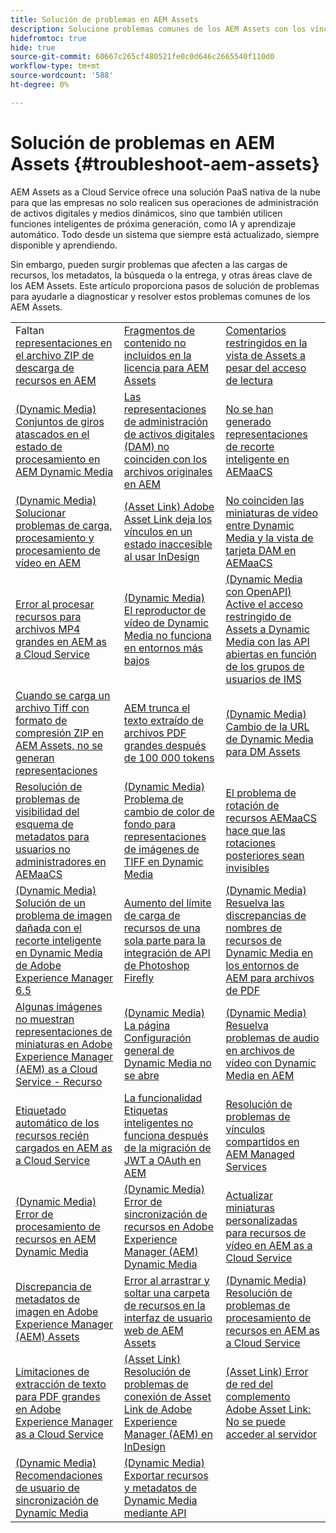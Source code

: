 ```yaml
---
title: Solución de problemas en AEM Assets
description: Solucione problemas comunes de los AEM Assets con los vínculos del artículo para áreas clave s=s de los AEM Assets, como cargas, metadatos, búsquedas, envíos, etc.
hidefromtoc: true
hide: true
source-git-commit: 60667c265cf480521fe0c0d646c2665540f110d0
workflow-type: tm+mt
source-wordcount: '588'
ht-degree: 0%

---
```



# Solución de problemas en AEM Assets {#troubleshoot-aem-assets}

AEM Assets as a Cloud Service ofrece una solución PaaS nativa de la nube para que las empresas no solo realicen sus operaciones de administración de activos digitales y medios dinámicos, sino que también utilicen funciones inteligentes de próxima generación, como IA y aprendizaje automático. Todo desde un sistema que siempre está actualizado, siempre disponible y aprendiendo.

Sin embargo, pueden surgir problemas que afecten a las cargas de recursos, los metadatos, la búsqueda o la entrega, y otras áreas clave de los AEM Assets. Este artículo proporciona pasos de solución de problemas para ayudarle a diagnosticar y resolver estos problemas comunes de los AEM Assets.

<table>
  <tbody>
  <tr>
    <td>Faltan <a href="https://experienceleague.adobe.com/en/docs/experience-cloud-kcs/kbarticles/ka-27140">representaciones en el archivo ZIP de descarga de recursos en AEM</a> </td>
    <td><a href="https://experienceleague.adobe.com/en/docs/experience-cloud-kcs/kbarticles/ka-26616">Fragmentos de contenido no incluidos en la licencia para AEM Assets</a> </td>
    <td><a href="https://experienceleague.adobe.com/en/docs/experience-cloud-kcs/kbarticles/ka-26928">Comentarios restringidos en la vista de Assets a pesar del acceso de lectura</a> </td> 
    </tr>
    <tr>
    <td><a href="https://experienceleague.adobe.com/en/docs/experience-cloud-kcs/kbarticles/ka-26715"> (Dynamic Media) Conjuntos de giros atascados en el estado de procesamiento en AEM Dynamic Media</a> </td>
    <td><a href="https://experienceleague.adobe.com/en/docs/experience-cloud-kcs/kbarticles/ka-26639">Las representaciones de administración de activos digitales (DAM) no coinciden con los archivos originales en AEM</a> </td>
    <td><a href="https://experienceleague.adobe.com/en/docs/experience-cloud-kcs/kbarticles/ka-26873">No se han generado representaciones de recorte inteligente en AEMaaCS</a> </td> 
    </tr>
    <tr>
    <td><a href="https://experienceleague.adobe.com/en/docs/experience-cloud-kcs/kbarticles/ka-26533">(Dynamic Media) Solucionar problemas de carga, procesamiento y procesamiento de vídeo en AEM</a> </td>
    <td><a href="https://experienceleague.adobe.com/en/docs/experience-cloud-kcs/kbarticles/ka-26922">(Asset Link) Adobe Asset Link deja los vínculos en un estado inaccesible al usar InDesign</a> </td>
    <td><a href="https://experienceleague.adobe.com/en/docs/experience-cloud-kcs/kbarticles/ka-26677">No coinciden las miniaturas de vídeo entre Dynamic Media y la vista de tarjeta DAM en AEMaaCS</a> </td> 
    </tr>
    <tr>
  <td><a href="https://experienceleague.adobe.com/en/docs/experience-cloud-kcs/kbarticles/ka-26610">Error al procesar recursos para archivos MP4 grandes en AEM as a Cloud Service</a></td>
  <td><a href="https://experienceleague.adobe.com/en/docs/experience-cloud-kcs/kbarticles/ka-26871">(Dynamic Media) El reproductor de vídeo de Dynamic Media no funciona en entornos más bajos</a></td>
  <td><a href="https://experienceleague.adobe.com/en/docs/experience-cloud-kcs/kbarticles/ka-26103">(Dynamic Media con OpenAPI) Active el acceso restringido de Assets a Dynamic Media con las API abiertas en función de los grupos de usuarios de IMS</a></td>
</tr>
<tr>
  <td><a href="https://experienceleague.adobe.com/en/docs/experience-cloud-kcs/kbarticles/ka-23916">Cuando se carga un archivo Tiff con formato de compresión ZIP en AEM Assets, no se generan representaciones</a></td>
  <td><a href="https://experienceleague.adobe.com/en/docs/experience-cloud-kcs/kbarticles/ka-26785">AEM trunca el texto extraído de archivos PDF grandes después de 100 000 tokens</a></td>
  <td><a href="https://experienceleague.adobe.com/en/docs/experience-cloud-kcs/kbarticles/ka-17628">(Dynamic Media) Cambio de la URL de Dynamic Media para DM Assets</a></td>
</tr>
<tr>
  <td><a href="https://experienceleague.adobe.com/en/docs/experience-cloud-kcs/kbarticles/ka-26655">Resolución de problemas de visibilidad del esquema de metadatos para usuarios no administradores en AEMaaCS</a></td>
  <td><a href="https://experienceleague.adobe.com/en/docs/experience-cloud-kcs/kbarticles/ka-26637">(Dynamic Media) Problema de cambio de color de fondo para representaciones de imágenes de TIFF en Dynamic Media</a></td>
  <td><a href="https://experienceleague.adobe.com/en/docs/experience-cloud-kcs/kbarticles/ka-26528">El problema de rotación de recursos AEMaaCS hace que las rotaciones posteriores sean invisibles</a></td>
</tr>
<tr>
  <td><a href="https://experienceleague.adobe.com/en/docs/experience-cloud-kcs/kbarticles/ka-26367">(Dynamic Media) Solución de un problema de imagen dañada con el recorte inteligente en Dynamic Media de Adobe Experience Manager 6.5</a></td>
  <td><a href="https://experienceleague.adobe.com/en/docs/experience-cloud-kcs/kbarticles/ka-26450">Aumento del límite de carga de recursos de una sola parte para la integración de API de Photoshop Firefly</a></td>
  <td><a href="https://experienceleague.adobe.com/en/docs/experience-cloud-kcs/kbarticles/ka-26461">(Dynamic Media) Resuelva las discrepancias de nombres de recursos de Dynamic Media en los entornos de AEM para archivos de PDF</a></td>
</tr>
<tr>
  <td><a href="https://experienceleague.adobe.com/en/docs/experience-cloud-kcs/kbarticles/ka-26233">Algunas imágenes no muestran representaciones de miniaturas en Adobe Experience Manager (AEM) as a Cloud Service - Recurso</a></td>
  <td><a href="https://experienceleague.adobe.com/en/docs/experience-cloud-kcs/kbarticles/ka-25294">(Dynamic Media) La página Configuración general de Dynamic Media no se abre</a></td>
  <td><a href="https://experienceleague.adobe.com/en/docs/experience-cloud-kcs/kbarticles/ka-26197">(Dynamic Media) Resuelva problemas de audio en archivos de vídeo con Dynamic Media en AEM</a></td>
</tr>
<tr>
  <td><a href="https://experienceleague.adobe.com/en/docs/experience-cloud-kcs/kbarticles/ka-25925">Etiquetado automático de los recursos recién cargados en AEM as a Cloud Service</a></td>
  <td><a href="https://experienceleague.adobe.com/en/docs/experience-cloud-kcs/kbarticles/ka-25889">La funcionalidad Etiquetas inteligentes no funciona después de la migración de JWT a OAuth en AEM</a></td>
  <td><a href="https://experienceleague.adobe.com/en/docs/experience-cloud-kcs/kbarticles/ka-25903">Resolución de problemas de vínculos compartidos en AEM Managed Services</a></td>
</tr>
<tr>
  <td><a href="https://experienceleague.adobe.com/en/docs/experience-cloud-kcs/kbarticles/ka-25607">(Dynamic Media) Error de procesamiento de recursos en AEM Dynamic Media</a></td>
  <td><a href="https://experienceleague.adobe.com/en/docs/experience-cloud-kcs/kbarticles/ka-25885">(Dynamic Media) Error de sincronización de recursos en Adobe Experience Manager (AEM) Dynamic Media</a></td>
  <td><a href="https://experienceleague.adobe.com/en/docs/experience-cloud-kcs/kbarticles/ka-25829">Actualizar miniaturas personalizadas para recursos de vídeo en AEM as a Cloud Service</a></td>
</tr>
<tr>
  <td><a href="https://experienceleague.adobe.com/en/docs/experience-cloud-kcs/kbarticles/ka-25828">Discrepancia de metadatos de imagen en Adobe Experience Manager (AEM) Assets</a></td>
  <td><a href="https://experienceleague.adobe.com/en/docs/experience-cloud-kcs/kbarticles/ka-21865">Error al arrastrar y soltar una carpeta de recursos en la interfaz de usuario web de AEM Assets</a></td>
  <td><a href="https://experienceleague.adobe.com/en/docs/experience-cloud-kcs/kbarticles/ka-25525">(Dynamic Media) Resolución de problemas de procesamiento de recursos en AEM as a Cloud Service</a></td>
</tr>
<tr>
  <td><a href="https://experienceleague.adobe.com/en/docs/experience-cloud-kcs/kbarticles/ka-25518">Limitaciones de extracción de texto para PDF grandes en Adobe Experience Manager as a Cloud Service</a></td>
  <td><a href="https://experienceleague.adobe.com/en/docs/experience-cloud-kcs/kbarticles/ka-25562">(Asset Link) Resolución de problemas de conexión de Asset Link de Adobe Experience Manager (AEM) en InDesign</a></td>
  <td><a href="https://experienceleague.adobe.com/en/docs/experience-cloud-kcs/kbarticles/ka-25506">(Asset Link) Error de red del complemento Adobe Asset Link: No se puede acceder al servidor</a></td>
</tr>
<tr>
  <td><a href="https://experienceleague.adobe.com/en/docs/experience-cloud-kcs/kbarticles/ka-25471">(Dynamic Media) Recomendaciones de usuario de sincronización de Dynamic Media</a></td>
  <td><a href="https://experienceleague.adobe.com/en/docs/experience-cloud-kcs/kbarticles/ka-26902">(Dynamic Media) Exportar recursos y metadatos de Dynamic Media mediante API</a></td>
  <td></td>
</tr>

</tbody>
  <table>


